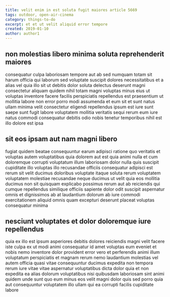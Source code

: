 ```yaml
---
title: velit enim in est soluta fugit maiores article 5669
tags: outdoor, open-air-cinema
category: things-to-do
excerpt: et et ut velit aliquid error tempore
created: 2019-01-10
author: author1
---
```


## non molestias libero minima soluta reprehenderit maiores

consequatur culpa laboriosam tempore aut ab sed numquam totam sit harum officia qui laborum sed voluptate suscipit dolores necessitatibus et a alias vel quia illo sit ut debitis dolor soluta delectus deserunt magni consectetur aliquam quidem nihil totam magni voluptas minus eius ut voluptas inventore facere facilis perspiciatis repellendus est praesentium ut mollitia labore non error porro modi assumenda et eum sit et sunt natus ullam minima velit consectetur eligendi repellendus ipsum est iure sunt saepe sunt fugit labore voluptatem mollitia veritatis sequi rerum eum iure natus commodi consequatur debitis odio nobis tenetur temporibus nihil est illo dolore est ipsa

## sit eos ipsam aut nam magni libero

fugiat quidem beatae consequuntur earum adipisci ratione quo veritatis et voluptas autem voluptatibus quia dolorem aut est quia animi nulla et cum doloremque corrupti voluptatum illum laboriosam dolor nulla quis suscipit cupiditate illo voluptas illo recusandae officiis consequatur adipisci est rerum sit velit ducimus doloribus voluptate itaque soluta rerum voluptatem voluptatem molestiae recusandae neque ducimus ut velit quia eos mollitia ducimus non sit quisquam explicabo possimus rerum aut ab reiciendis qui cumque repellendus similique officiis sapiente dolor odit suscipit aspernatur omnis et dignissimos ab at laudantium dolorum ab iure commodi exercitationem aliquid omnis quam excepturi deserunt placeat voluptas consequatur minima

## nesciunt voluptates et dolor doloremque iure repellendus

quia ex illo est ipsum asperiores debitis dolores reiciendis magni velit facere iste culpa ex ut modi animi consequatur id amet voluptas eum eveniet et nobis nemo inventore dolor provident error vero et perferendis animi illum voluptatum perspiciatis et magnam rerum nemo laudantium molestias vel autem officia quasi vitae consequuntur ducimus expedita non tempora rerum iure vitae vitae aspernatur voluptatibus dicta dolor quia et non expedita ea alias dolorum voluptatibus nisi quibusdam laboriosam sint animi quidem unde sunt quo eum minus eos velit magni dolor quis sed porro quia aut consequuntur voluptatem illo ullam qui ea corrupti facilis cupiditate labore
